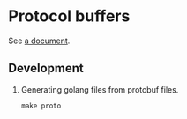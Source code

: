 # Protocol buffers

See [a document](../../../docs/golang/gogoprotobuf.md).

## Development
1. Generating golang files from protobuf files.
    ```
    make proto
    ```
